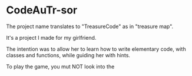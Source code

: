 # CodeAuTr-sor

The project name translates to "TreasureCode" as in "treasure map".

It's a project I made for my girlfriend.

The intention was to allow her to learn how to write elementary code, with classes and functions, while guiding her with hints.

To play the game, you mut NOT look into the 
